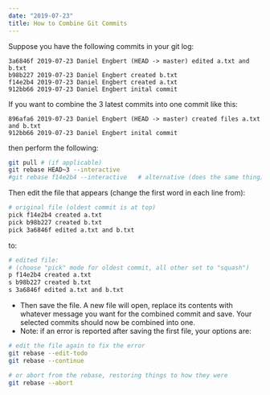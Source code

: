 ```yaml
---
date: "2019-07-23"
title: How to Combine Git Commits
---
```


Suppose you have the following commits in your git log:
````
3a6846f 2019-07-23 Daniel Engbert (HEAD -> master) edited a.txt and b.txt
b98b227 2019-07-23 Daniel Engbert created b.txt
f14e2b4 2019-07-23 Daniel Engbert created a.txt
912bb66 2019-07-23 Daniel Engbert inital commit
````

If you want to combine the 3 latest commits into one commit like this:
````
896afa6 2019-07-23 Daniel Engbert (HEAD -> master) created files a.txt and b.txt
912bb66 2019-07-23 Daniel Engbert inital commit
````

then perform the following:
````bash
git pull # (if applicable)
git rebase HEAD~3 --interactive
#git rebase f14e2b4 --interactive   # alternative (does the same thing)
````

Then edit the file that appears (change the first word in each line from):
````bash
# original file (oldest commit is at top)
pick f14e2b4 created a.txt                                                                               
pick b98b227 created b.txt                                                                          
pick 3a6846f edited a.txt and b.txt 
````

to:
````bash
# edited file:
# (choose "pick" mode for oldest commit, all other set to "squash")
p f14e2b4 created a.txt                                                                               
s b98b227 created b.txt                                                                          
s 3a6846f edited a.txt and b.txt 
````

* Then save the file. A new file will open, replace its contents with whatever message you want for the combined commit and save.  Your selected commits should now be combined into one.
* Note: if an error is reported after saving the first file, your options are:

````bash
# edit the file again to fix the error
git rebase --edit-todo
git rebase --continue

# or abort from the rebase, restoring things to how they were
git rebase --abort
````
